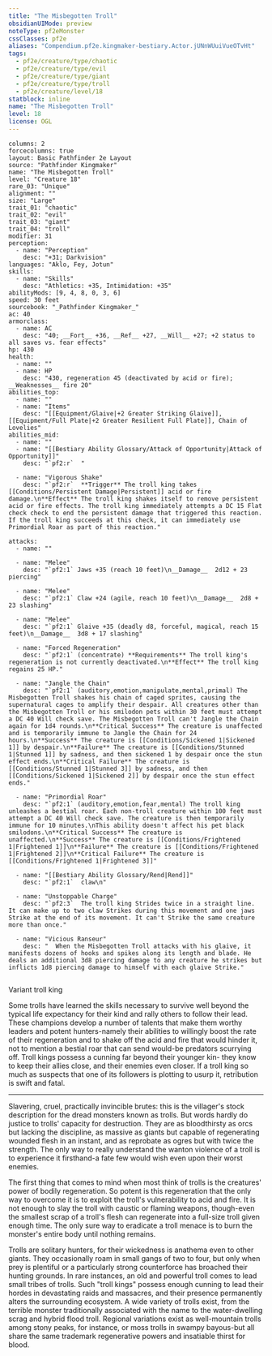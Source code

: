 ```yaml
---
title: "The Misbegotten Troll"
obsidianUIMode: preview
noteType: pf2eMonster
cssClasses: pf2e
aliases: "Compendium.pf2e.kingmaker-bestiary.Actor.jUNnWUuiVueOTvHt" 
tags:
  - pf2e/creature/type/chaotic
  - pf2e/creature/type/evil
  - pf2e/creature/type/giant
  - pf2e/creature/type/troll
  - pf2e/creature/level/18
statblock: inline
name: "The Misbegotten Troll"
level: 18
license: OGL
---
```


```statblock
columns: 2
forcecolumns: true
layout: Basic Pathfinder 2e Layout
source: "Pathfinder Kingmaker"
name: "The Misbegotten Troll"
level: "Creature 18"
rare_03: "Unique"
alignment: ""
size: "Large"
trait_01: "chaotic"
trait_02: "evil"
trait_03: "giant"
trait_04: "troll"
modifier: 31
perception:
  - name: "Perception"
    desc: "+31; Darkvision"
languages: "Aklo, Fey, Jotun"
skills:
  - name: "Skills"
    desc: "Athletics: +35, Intimidation: +35"
abilityMods: [9, 4, 8, 0, 3, 6]
speed: 30 feet
sourcebook: "_Pathfinder Kingmaker_"
ac: 40
armorclass:
  - name: AC
    desc: "40; __Fort__ +36, __Ref__ +27, __Will__ +27; +2 status to all saves vs. fear effects"
hp: 430
health:
  - name: ""
  - name: HP
    desc: "430, regeneration 45 (deactivated by acid or fire); __Weaknesses__ fire 20"
abilities_top:
  - name: ""
  - name: "Items"
    desc: "[[Equipment/Glaive|+2 Greater Striking Glaive]], [[Equipment/Full Plate|+2 Greater Resilient Full Plate]], Chain of Lovelies"
abilities_mid:
  - name: ""
  - name: "[[Bestiary Ability Glossary/Attack of Opportunity|Attack of Opportunity]]"
    desc: "`pf2:r`  "

  - name: "Vigorous Shake"
    desc: "`pf2:r`  **Trigger** The troll king takes [[Conditions/Persistent Damage|Persistent]] acid or fire damage.\n**Effect** The troll king shakes itself to remove persistent acid or fire effects. The troll king immediately attempts a DC 15 Flat check check to end the persistent damage that triggered this reaction. If the troll king succeeds at this check, it can immediately use Primordial Roar as part of this reaction."

attacks:
  - name: ""

  - name: "Melee"
    desc: "`pf2:1` Jaws +35 (reach 10 feet)\n__Damage__  2d12 + 23 piercing"

  - name: "Melee"
    desc: "`pf2:1` Claw +24 (agile, reach 10 feet)\n__Damage__  2d8 + 23 slashing"

  - name: "Melee"
    desc: "`pf2:1` Glaive +35 (deadly d8, forceful, magical, reach 15 feet)\n__Damage__  3d8 + 17 slashing"

  - name: "Forced Regeneration"
    desc: "`pf2:1` (concentrate) **Requirements** The troll king's regeneration is not currently deactivated.\n**Effect** The troll king regains 25 HP."

  - name: "Jangle the Chain"
    desc: "`pf2:1` (auditory,emotion,manipulate,mental,primal) The Misbegotten Troll shakes his chain of caged sprites, causing the supernatural cages to amplify their despair. All creatures other than the Misbegotten Troll or his smilodon pets within 30 feet must attempt a DC 40 Will check save. The Misbegotten Troll can't Jangle the Chain again for 1d4 rounds.\n**Critical Success** The creature is unaffected and is temporarily immune to Jangle the Chain for 24 hours.\n**Success** The creature is [[Conditions/Sickened 1|Sickened 1]] by despair.\n**Failure** The creature is [[Conditions/Stunned 1|Stunned 1]] by sadness, and then sickened 1 by despair once the stun effect ends.\n**Critical Failure** The creature is [[Conditions/Stunned 1|Stunned 3]] by sadness, and then [[Conditions/Sickened 1|Sickened 2]] by despair once the stun effect ends."

  - name: "Primordial Roar"
    desc: "`pf2:1` (auditory,emotion,fear,mental) The troll king unleashes a bestial roar. Each non-troll creature within 100 feet must attempt a DC 40 Will check save. The creature is then temporarily immune for 10 minutes.\nThis ability doesn't affect his pet black smilodons.\n**Critical Success** The creature is unaffected.\n**Success** The creature is [[Conditions/Frightened 1|Frightened 1]]\n**Failure** The creature is [[Conditions/Frightened 1|Frightened 2]]\n**Critical Failure** The creature is [[Conditions/Frightened 1|Frightened 3]]"

  - name: "[[Bestiary Ability Glossary/Rend|Rend]]"
    desc: "`pf2:1`  claw\n"

  - name: "Unstoppable Charge"
    desc: "`pf2:3`  The troll king Strides twice in a straight line. It can make up to two claw Strikes during this movement and one jaws Strike at the end of its movement. It can't Strike the same creature more than once."

  - name: "Vicious Ranseur"
    desc: "  When the Misbegotten Troll attacks with his glaive, it manifests dozens of hooks and spikes along its length and blade. He deals an additional 3d8 piercing damage to any creature he strikes but inflicts 1d8 piercing damage to himself with each glaive Strike."
 
```


Variant troll king

Some trolls have learned the skills necessary to survive well beyond the typical life expectancy for their kind and rally others to follow their lead. These champions develop a number of talents that make them worthy leaders and potent hunters-namely their abilities to willingly boost the rate of their regeneration and to shake off the acid and fire that would hinder it, not to mention a bestial roar that can send would-be predators scurrying off. Troll kings possess a cunning far beyond their younger kin- they know to keep their allies close, and their enemies even closer. If a troll king so much as suspects that one of its followers is plotting to usurp it, retribution is swift and fatal.

* * *

Slavering, cruel, practically invincible brutes: this is the villager's stock description for the dread monsters known as trolls. But words hardly do justice to trolls' capacity for destruction. They are as bloodthirsty as orcs but lacking the discipline, as massive as giants but capable of regenerating wounded flesh in an instant, and as reprobate as ogres but with twice the strength. The only way to really understand the wanton violence of a troll is to experience it firsthand-a fate few would wish even upon their worst enemies.

The first thing that comes to mind when most think of trolls is the creatures' power of bodily regeneration. So potent is this regeneration that the only way to overcome it is to exploit the troll's vulnerability to acid and fire. It is not enough to slay the troll with caustic or flaming weapons, though-even the smallest scrap of a troll's flesh can regenerate into a full-size troll given enough time. The only sure way to eradicate a troll menace is to burn the monster's entire body until nothing remains.

Trolls are solitary hunters, for their wickedness is anathema even to other giants. They occasionally roam in small gangs of two to four, but only when prey is plentiful or a particularly strong counterforce has broached their hunting grounds. In rare instances, an old and powerful troll comes to lead small tribes of trolls. Such "troll kings" possess enough cunning to lead their hordes in devastating raids and massacres, and their presence permanently alters the surrounding ecosystem. A wide variety of trolls exist, from the terrible monster traditionally associated with the name to the water-dwelling scrag and hybrid flood troll. Regional variations exist as well-mountain trolls among stony peaks, for instance, or moss trolls in swampy bayous-but all share the same trademark regenerative powers and insatiable thirst for blood.
